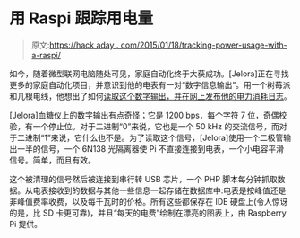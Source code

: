 # 用 Raspi 跟踪用电量

> 原文:[https://hack aday . com/2015/01/18/tracking-power-usage-with-a-raspi/](https://hackaday.com/2015/01/18/tracking-power-usage-with-a-raspi/)

如今，随着微型联网电脑随处可见，家庭自动化终于大获成功。[Jelora]正在寻找更多的家庭自动化项目，并意识到他的电表有一对“数字信息输出”。用一个树莓派和几根电线，他想出了如何[读取这个数字输出，并在网上发布他的电力消耗日志](http://www.jlr-blog.com/?menu=afficher_projet&id_projet=62)。

[Jelora]血糖仪上的数字输出有点奇怪；它是 1200 bps，每个字符 7 位，奇偶校验，有一个停止位。对于二进制“0”来说，它也是一个 50 kHz 的交流信号，而对于二进制“1”来说，它什么也不是。为了读取这个信号，[Jelora]使用一个二极管输出一半的信号，一个 6N138 光隔离器使 Pi 不直接连接到电表，一个小电容平滑信号。简单，而且有效。

这个被清理的信号然后被连接到串行转 USB 芯片，一个 PHP 脚本每分钟抓取数据。从电表接收到的数据与其他一些信息一起存储在数据库中:电表是按峰值还是非峰值费率收费，以及每千瓦时的价格。所有这些都保存在 IDE 硬盘上(令人惊讶的是，比 SD 卡更可靠)，并且“每天的电费”绘制在漂亮的图表上，由 Raspberry Pi 提供。
